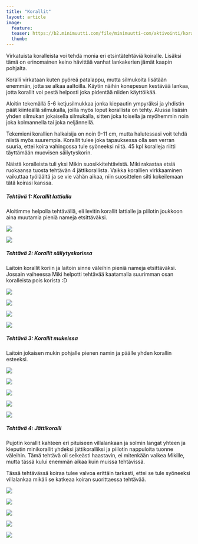 ```yaml
---
title: "Korallit"
layout: article
image:
  feature:
  teaser: https://b2.minimuutti.com/file/minimuutti-com/aktivointi/korallit/DS00661-245px.jpg
  thumb:
---
```


Virkatuista koralleista voi tehdä monia eri etsintätehtäviä koiralle. Lisäksi tämä on erinomainen keino hävittää vanhat lankakerien jämät kaapin pohjalta.

Koralli virkataan kuten pyöreä patalappu, mutta silmukoita lisätään enemmän, jotta se alkaa aaltoilla. Käytin näihin konepesun kestävää lankaa, jotta korallit voi pestä helposti joka pidentää niiden käyttöikää.

Aloitin tekemällä 5-6 ketjusilmukkaa jonka kiepautin ympyräksi ja yhdistin päät kiinteällä silmukalla, joilla myös loput korallista on tehty. Alussa lisäsin yhden silmukan jokaisella silmukalla, sitten joka toisella ja myöhemmin noin joka kolmannella tai joka neljännellä.

Tekemieni korallien halkaisija on noin 9-11 cm, mutta halutessasi voit tehdä niistä myös suurempia. Korallit tulee joka tapauksessa olla sen verran suuria, ettei koira vahingossa tule syöneeksi niitä. 45 kpl koralleja riitti täyttämään muovisen säilytyskorin.

Näistä koralleista tuli yksi Mikin suosikkitehtävistä. Miki rakastaa etsiä ruokaansa tuosta tehtävän 4 jättikorallista. Vaikka korallien virkkaaminen vaikuttaa työläältä ja se vie vähän aikaa, niin suosittelen silti kokeilemaan tätä koirasi kanssa.

##### Tehtävä 1: Korallit lattialla

Aloitimme helpolla tehtävällä, eli levitin korallit lattialle ja piilotin joukkoon aina muutamia pieniä nameja etsittäväksi.

[![](https://b2.minimuutti.com/file/minimuutti-com/aktivointi/korallit/DS00378-800px.jpg)](https://dl.dropboxusercontent.com/sh/ea1wtnz7z734o12/AAD7OLToTqmTqypXxmgtRBeZa/aktivointi/korallit/DS00378.jpg)

[![](https://b2.minimuutti.com/file/minimuutti-com/aktivointi/korallit/DS00358-800px.jpg)](https://dl.dropboxusercontent.com/sh/ea1wtnz7z734o12/AABOeBYbShsxUa7Zq_w5Ocr1a/aktivointi/korallit/DS00358.jpg)

##### Tehtävä 2: Korallit säilytyskorissa

Laitoin korallit koriin ja laitoin sinne väleihin pieniä nameja etsittäväksi. Jossain vaiheessa Miki helpotti tehtävää kaatamalla suurimman osan koralleista pois korista :D

[![](https://b2.minimuutti.com/file/minimuutti-com/aktivointi/korallit/DS00394-800px.jpg)](https://dl.dropboxusercontent.com/sh/ea1wtnz7z734o12/AADfeI9A-Nx2JSRGKxd_s9nla/aktivointi/korallit/DS00394.jpg)

[![](https://b2.minimuutti.com/file/minimuutti-com/aktivointi/korallit/DS00408-800px.jpg)](https://dl.dropboxusercontent.com/sh/ea1wtnz7z734o12/AABCha8PQENi-L-RdKvnPDsSa/aktivointi/korallit/DS00408.jpg)

[![](https://b2.minimuutti.com/file/minimuutti-com/aktivointi/korallit/DS00435-800px.jpg)](https://dl.dropboxusercontent.com/sh/ea1wtnz7z734o12/AADTO4xrlbJ6W8drfVyAu1M0a/aktivointi/korallit/DS00435.jpg)

[![](https://b2.minimuutti.com/file/minimuutti-com/aktivointi/korallit/DS00450-800px.jpg)](https://dl.dropboxusercontent.com/sh/ea1wtnz7z734o12/AACDIA1Q6J0pkHtFTX1uptkUa/aktivointi/korallit/DS00450.jpg)

##### Tehtävä 3: Korallit mukeissa

Laitoin jokaisen mukin pohjalle pienen namin ja päälle yhden korallin esteeksi.

[![](https://b2.minimuutti.com/file/minimuutti-com/aktivointi/korallit/DS00463-800px.jpg)](https://dl.dropboxusercontent.com/sh/ea1wtnz7z734o12/AAAXSn0xN26XY0D4-dGluhrka/aktivointi/korallit/DS00463.jpg)

[![](https://b2.minimuutti.com/file/minimuutti-com/aktivointi/korallit/DS00498-800px.jpg)](https://dl.dropboxusercontent.com/sh/ea1wtnz7z734o12/AAACPlgAn95oTlCPIKS-3rM9a/aktivointi/korallit/DS00498.jpg)

[![](https://b2.minimuutti.com/file/minimuutti-com/aktivointi/korallit/DS00475-800px.jpg)](https://dl.dropboxusercontent.com/sh/ea1wtnz7z734o12/AAB6zkv5-lGVYkrp27A0QOqqa/aktivointi/korallit/DS00475.jpg)

[![](https://b2.minimuutti.com/file/minimuutti-com/aktivointi/korallit/DS00501-800px.jpg)](https://dl.dropboxusercontent.com/sh/ea1wtnz7z734o12/AADEJV_OH34LLDQ8hnQvRibca/aktivointi/korallit/DS00501.jpg)

[![](https://b2.minimuutti.com/file/minimuutti-com/aktivointi/korallit/DS00536-800px.jpg)](https://dl.dropboxusercontent.com/sh/ea1wtnz7z734o12/AACq1o4zFGaZjjub-W63Br-ma/aktivointi/korallit/DS00536.jpg)

##### Tehtävä 4: Jättikoralli

Pujotin korallit kahteen eri pituiseen villalankaan ja solmin langat yhteen ja kieputin minikorallit yhdeksi jättikoralliksi ja piilotin nappuloita tuonne väleihin. Tämä tehtävä oli selkeästi haastavin, ei mitenkään vaikea Mikille, mutta tässä kului enemmän aikaa kuin muissa tehtävissä.

Tässä tehtävässä koiraa tulee valvoa erittäin tarkasti, ettei se tule syöneeksi villalankaa mikäli se katkeaa koiran suorittaessa tehtävää.

[![](https://b2.minimuutti.com/file/minimuutti-com/aktivointi/korallit/DS00661-800px.jpg)](https://dl.dropboxusercontent.com/sh/ea1wtnz7z734o12/AACO0G_XmNWOYGeH8Ienb1bya/aktivointi/korallit/DS00661.jpg)

[![](https://b2.minimuutti.com/file/minimuutti-com/aktivointi/korallit/DS00599-800px.jpg)](https://dl.dropboxusercontent.com/sh/ea1wtnz7z734o12/AACVSbUbrqtTuNwXhcFMJ3EUa/aktivointi/korallit/DS00599.jpg)

[![](https://b2.minimuutti.com/file/minimuutti-com/aktivointi/korallit/DS00652-800px.jpg)](https://dl.dropboxusercontent.com/sh/ea1wtnz7z734o12/AADltL1RCLunOCgyPoaPSRZMa/aktivointi/korallit/DS00652.jpg)

[![](https://b2.minimuutti.com/file/minimuutti-com/aktivointi/korallit/DS00628-800px.jpg)](https://dl.dropboxusercontent.com/sh/ea1wtnz7z734o12/AABHFIbdPYzUZP9PbYtIJ-RMa/aktivointi/korallit/DS00628.jpg)

[![](https://b2.minimuutti.com/file/minimuutti-com/aktivointi/korallit/DS00631-800px.jpg)](https://dl.dropboxusercontent.com/sh/ea1wtnz7z734o12/AADzQXPZmL8uThuxSOicr7tTa/aktivointi/korallit/DS00631.jpg)
